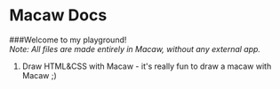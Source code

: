 Macaw Docs
==========
###Welcome to my playground!  
*Note: All files are made entirely in Macaw, without any external app.*

1. Draw HTML&CSS with Macaw - it's really fun to draw a macaw with Macaw ;\)
